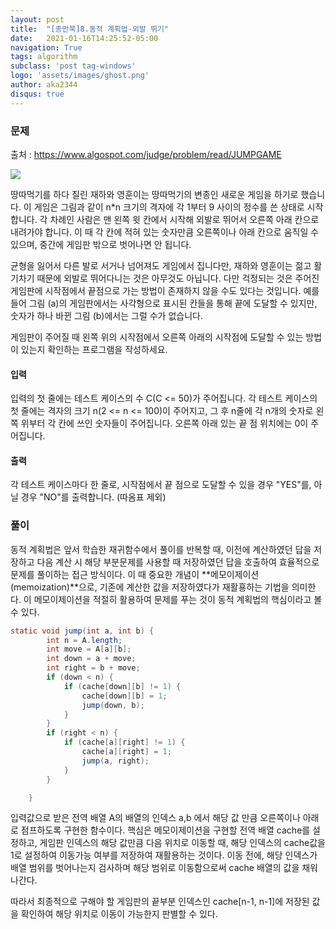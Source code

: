 ```yaml
---
layout: post
title:  "[종만북]8.동적 계획법-외발 뛰기"
date:   2021-01-16T14:25:52-05:00
navigation: True
tags: algorithm
subclass: 'post tag-windows'
logo: 'assets/images/ghost.png'
author: aka2344
disqus: true
---
```


### 문제

출처 : https://www.algospot.com/judge/problem/read/JUMPGAME

![](http://algospot.com/media/judge-attachments/3a3560eb4194bc927e325514b88468df/jumpgame.png)

땅따먹기를 하다 질린 재하와 영훈이는 땅따먹기의 변종인 새로운 게임을 하기로 했습니다. 이 게임은 그림과 같이 n*n 크기의 격자에 각 1부터 9 사이의 정수를 쓴 상태로 시작합니다. 각 차례인 사람은 맨 왼쪽 윗 칸에서 시작해 외발로 뛰어서 오른쪽 아래 칸으로 내려가야 합니다. 이 때 각 칸에 적혀 있는 숫자만큼 오른쪽이나 아래 칸으로 움직일 수 있으며, 중간에 게임판 밖으로 벗어나면 안 됩니다.

균형을 잃어서 다른 발로 서거나 넘어져도 게임에서 집니다만, 재하와 영훈이는 젊고 활기차기 때문에 외발로 뛰어다니는 것은 아무것도 아닙니다. 다만 걱정되는 것은 주어진 게임판에 시작점에서 끝점으로 가는 방법이 존재하지 않을 수도 있다는 것입니다. 예를 들어 그림 (a)의 게임판에서는 사각형으로 표시된 칸들을 통해 끝에 도달할 수 있지만, 숫자가 하나 바뀐 그림 (b)에서는 그럴 수가 없습니다.

게임판이 주어질 때 왼쪽 위의 시작점에서 오른쪽 아래의 시작점에 도달할 수 있는 방법이 있는지 확인하는 프로그램을 작성하세요.



#### 입력

입력의 첫 줄에는 테스트 케이스의 수 C(C <= 50)가 주어집니다. 각 테스트 케이스의 첫 줄에는 격자의 크기 n(2 <= n <= 100)이 주어지고, 그 후 n줄에 각 n개의 숫자로 왼쪽 위부터 각 칸에 쓰인 숫자들이 주어집니다. 오른쪽 아래 있는 끝 점 위치에는 0이 주어집니다.



#### 출력

각 테스트 케이스마다 한 줄로, 시작점에서 끝 점으로 도달할 수 있을 경우 "YES"를, 아닐 경우 "NO"를 출력합니다. (따옴표 제외)



### 풀이

동적 계획법은 앞서 학습한 재귀함수에서 풀이를 반복할 때, 이전에 계산하였던 답을 저장하고 다음 계산 시 해당 부분문제를 사용할 때 저장하였던 답을 호출하여 효율적으로 문제를 풀이하는 접근 방식이다. 이 때 중요한 개념이 **메모이제이션(memoization)**으로, 기존에 계산한 값을 저장하였다가 재활횽하는 기법을 의미한다. 이 메모이제이션을 적절히 활용하여 문제를 푸는 것이 동적 계획법의 핵심이라고 볼 수 있다.



```java
static void jump(int a, int b) {
		int n = A.length;
		int move = A[a][b];
		int down = a + move;
		int right = b + move;
		if (down < n) {
			if (cache[down][b] != 1) {
				cache[down][b] = 1;
				jump(down, b);
			}
		}
		if (right < n) {
			if (cache[a][right] != 1) {
				cache[a][right] = 1;
				jump(a, right);
			}
		}

	}
```

입력값으로 받은 전역 배열 A의 배열의 인덱스 a,b 에서 해당 값 만큼 오른쪽이나 아래로 점프하도록 구현한 함수이다. 핵심은 메모이제이션을 구현할 전역 배열 cache를 설정하고, 게임판 인덱스의 해당 값만큼 다음 위치로 이동할 때, 해당 인덱스의 cache값을 1로 설정하여 이동가능 여부를 저장하여 재활용하는 것이다. 이동 전에, 해당 인덱스가 배열 범위를 벗어나는지 검사하며 해당 범위로 이동함으로써 cache 배열의 값을 채워나간다.



따라서 최종적으로 구해야 할 게임판의 끝부분 인덱스인 cache[n-1, n-1]에 저장된 값을 확인하여 해당 위치로 이동이 가능한지 판별할 수 있다.
